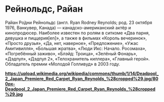 # Рейнольдс, Райан

Ра́йан Ро́дни Ре́йнольдс (англ. Ryan Rodney Reynolds; род. 23 октября 1976, Ванкувер, Канада) — канадско-американский актёр и кинопродюсер. Наиболее известен по ролям в ситкоме «Два парня, девушка и пиццерия[en]», а также в фильмах «Король вечеринок», «Просто друзья», «Да, нет, наверное», «Предложение», «Ужас Амитивилля», «Большая жратва», «Люди Икс: Начало. Росомаха», «Погребённый заживо», «Блэйд: Троица», «Зелёный Фонарь», «Дэдпул», «Дэдпул 2», «Телохранитель киллера», «Главный герой». Обладатель премии «Молодой Голливуд» в 2003 году.

**https://upload.wikimedia.org/wikipedia/commons/thumb/1/14/Deadpool_2_Japan_Premiere_Red_Carpet_Ryan_Reynolds_%28cropped%29.jpg/800px-Deadpool_2_Japan_Premiere_Red_Carpet_Ryan_Reynolds_%28cropped%29.jpg**

